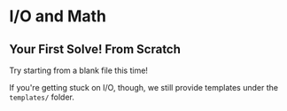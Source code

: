 # I/O and Math
## Your First Solve! From Scratch

Try starting from a blank file this time! 

If you're getting stuck on I/O, though, we still provide templates under the `templates/` folder. 